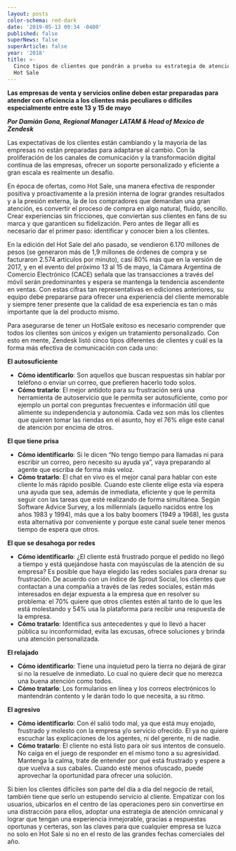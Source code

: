 ```yaml
---
layout: posts
color-schema: red-dark
date: '2019-05-13 09:34 -0400'
published: false
superNews: false
superArticle: false
year: '2018'
title: >-
  Cinco tipos de clientes que pondrán a prueba su estrategia de atención este
  Hot Sale
---
```

**Las empresas de venta y servicios online deben estar preparadas para atender con eficiencia a los clientes más peculiares o difíciles especialmente entre este 13 y 15 de mayo**

_**Por Damián Gona, Regional Manager LATAM & Head of Mexico de Zendesk**_

Las expectativas de los clientes están cambiando y la mayoría de las empresas no están preparadas para adaptarse al cambio. Con la proliferación de los canales de comunicación y la transformación digital continua de las empresas, ofrecer un soporte personalizado y eficiente a gran escala es realmente un desafío. 

En época de ofertas, como Hot Sale, una manera efectiva de responder positiva y proactivamente a la presión interna de lograr grandes resultados y a la presión externa, la de los compradores que demandan una gran atención, es convertir el proceso de compra en algo natural, fluido, sencillo. Crear experiencias sin fricciones, que conviertan sus clientes en fans de su marca y que garanticen su fidelización. Pero antes de llegar allí es necesario dar el primer paso: identificar y conocer bien a los clientes. 

En la edición del Hot Sale del año pasado, se vendieron 6.170 millones de pesos (se generaron más de 1,9 millones de órdenes de compra y se facturaron 2.574 artículos por minuto), casi 80% más que en la versión de 2017, y en el evento del próximo 13 al 15 de mayo, la Cámara Argentina de Comercio Electrónico (CACE) señala que las transacciones a través del móvil serán predominantes y espera se mantenga la tendencia ascendente en ventas. Con estas cifras tan representativas en ediciones anteriores, su equipo debe prepararse para ofrecer una experiencia del cliente memorable y siempre tener presente que la calidad de esa experiencia es tan o más importante que la del producto mismo.

Para asegurarse de tener un HotSale exitoso es necesario comprender que todos los clientes son únicos y exigen un tratamiento personalizado. Con esto en mente, Zendesk listó cinco tipos diferentes de clientes y cuál es la forma más efectiva de comunicación con cada uno:    

**El autosuficiente**

- **Cómo identificarlo**: Son aquellos que buscan respuestas sin hablar por teléfono o enviar un correo, que prefieren hacerlo todo solos.
- **Cómo tratarlo**: El mejor antídoto para su frustración será una herramienta de autoservicio que le permita ser autosuficiente, como por ejemplo un portal con preguntas frecuentes e información útil que alimente su independencia y autonomía. Cada vez son más los clientes que quieren tomar las riendas en el asunto, hoy el 76% elige este canal de atención por encima de otros.

**El que tiene prisa**

- **Cómo identificarlo**: Si le dicen “No tengo tiempo para llamadas ni para escribir un correo, pero necesito su ayuda ya”, vaya preparando al agente que escriba de forma más veloz. 
- **Cómo tratarlo**: El chat en vivo es el mejor canal para hablar con este cliente lo más rápido posible. Cuando este cliente elige esta vía espera una ayuda que sea, además de inmediata, eficiente y que le permita seguir con las tareas que esté realizando de forma simultánea. Según Software Advice Survey, a los millennials (aquello nacidos entre los años 1983 y 1994), más que a los baby boomers (1949 a 1968), les gusta esta alternativa por conveniente y porque este canal suele tener menos tiempo de espera que otros.                        

**El que se desahoga por redes**

- **Cómo identificarlo**: ¿El cliente está frustrado porque el pedido no llegó a tiempo y está quejándose hasta con mayúsculas de la atención de su empresa? Es posible que haya elegido las redes sociales para drenar su frustración. De acuerdo con un índice de Sprout Social, los clientes que contactan a una compañía a través de las redes sociales, están más interesados en dejar expuesta a la empresa que en resolver su problema: el 70% quiere que otros clientes estén al tanto de lo que les está molestando y 54% usa la plataforma para recibir una respuesta de la empresa.
- **Cómo tratarlo**: Identifica sus antecedentes y qué lo llevó a hacer pública su inconformidad, evita las excusas, ofrece soluciones y brinda una atención personalizada.

**El relajado**

- **Cómo identificarlo**: Tiene una inquietud pero la tierra no dejará de girar si no la resuelve de inmediato. Lo cual no quiere decir que no merezca una buena atención como todos.
- **Cómo tratarlo**: Los formularios en línea y los correos electrónicos lo mantendrán contento y le darán todo lo que necesita, a su ritmo.

**El agresivo**

- **Cómo identificarlo**: Con él salió todo mal, ya que está muy enojado, frustrado y molesto con la empresa y/o servicio ofrecido. El ya no quiere escuchar las explicaciones de los agentes, ni del gerente, ni de nadie.
- **Cómo tratarlo**: El cliente no está listo para oír sus intentos de consuelo. No caiga en el juego de responder en el mismo tono a su agresividad. Mantenga la calma, trate de entender por qué está frustrado y espere a que vuelva a sus cabales. Cuando esté menos ofuscado, puede aprovechar la oportunidad para ofrecer una solución. 

Si bien los clientes difíciles son parte del día a día del negocio de retail, también tiene que serlo un estupendo servicio al cliente. Empatizar con los usuarios, ubicarlos en el centro de las operaciones pero sin convertirse en una distracción para ellos, adoptar una estrategia de atención omnicanal y lograr que tengan una experiencia inmejorable, gracias a respuestas oportunas y certeras, son las claves para que cualquier empresa se luzca no solo en Hot Sale si no en el resto de las grandes fechas comerciales del año.